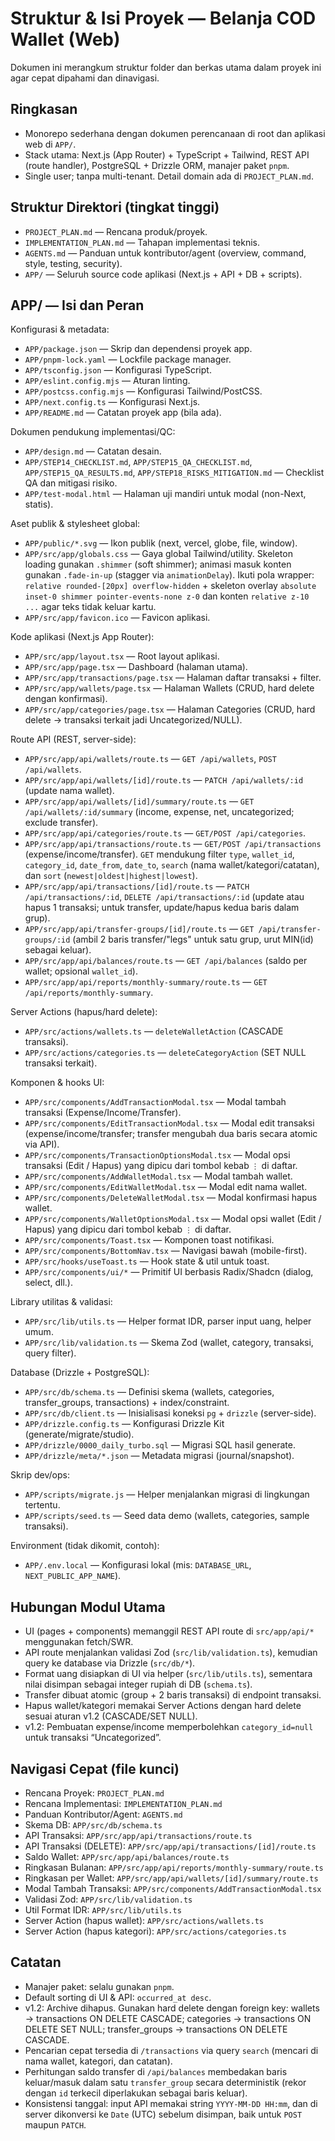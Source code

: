 # Struktur & Isi Proyek — Belanja COD Wallet (Web)

Dokumen ini merangkum struktur folder dan berkas utama dalam proyek ini agar cepat dipahami dan dinavigasi.

## Ringkasan
- Monorepo sederhana dengan dokumen perencanaan di root dan aplikasi web di `APP/`.
- Stack utama: Next.js (App Router) + TypeScript + Tailwind, REST API (route handler), PostgreSQL + Drizzle ORM, manajer paket `pnpm`.
- Single user; tanpa multi-tenant. Detail domain ada di `PROJECT_PLAN.md`.

## Struktur Direktori (tingkat tinggi)
- `PROJECT_PLAN.md` — Rencana produk/proyek.
- `IMPLEMENTATION_PLAN.md` — Tahapan implementasi teknis.
- `AGENTS.md` — Panduan untuk kontributor/agent (overview, command, style, testing, security).
- `APP/` — Seluruh source code aplikasi (Next.js + API + DB + scripts).

## APP/ — Isi dan Peran

Konfigurasi & metadata:
- `APP/package.json` — Skrip dan dependensi proyek app.
- `APP/pnpm-lock.yaml` — Lockfile package manager.
- `APP/tsconfig.json` — Konfigurasi TypeScript.
- `APP/eslint.config.mjs` — Aturan linting.
- `APP/postcss.config.mjs` — Konfigurasi Tailwind/PostCSS.
- `APP/next.config.ts` — Konfigurasi Next.js.
- `APP/README.md` — Catatan proyek app (bila ada).

Dokumen pendukung implementasi/QC:
- `APP/design.md` — Catatan desain.
- `APP/STEP14_CHECKLIST.md`, `APP/STEP15_QA_CHECKLIST.md`, `APP/STEP15_QA_RESULTS.md`, `APP/STEP18_RISKS_MITIGATION.md` — Checklist QA dan mitigasi risiko.
- `APP/test-modal.html` — Halaman uji mandiri untuk modal (non-Next, statis).

Aset publik & stylesheet global:
- `APP/public/*.svg` — Ikon publik (next, vercel, globe, file, window).
- `APP/src/app/globals.css` — Gaya global Tailwind/utility. Skeleton loading gunakan `.shimmer` (soft shimmer); animasi masuk konten gunakan `.fade-in-up` (stagger via `animationDelay`). Ikuti pola wrapper: `relative rounded-[20px] overflow-hidden` + skeleton overlay `absolute inset-0 shimmer pointer-events-none z-0` dan konten `relative z-10 ...` agar teks tidak keluar kartu.
- `APP/src/app/favicon.ico` — Favicon aplikasi.

Kode aplikasi (Next.js App Router):
- `APP/src/app/layout.tsx` — Root layout aplikasi.
- `APP/src/app/page.tsx` — Dashboard (halaman utama).
- `APP/src/app/transactions/page.tsx` — Halaman daftar transaksi + filter.
- `APP/src/app/wallets/page.tsx` — Halaman Wallets (CRUD, hard delete dengan konfirmasi).
- `APP/src/app/categories/page.tsx` — Halaman Categories (CRUD, hard delete → transaksi terkait jadi Uncategorized/NULL).

Route API (REST, server-side):
- `APP/src/app/api/wallets/route.ts` — `GET /api/wallets`, `POST /api/wallets`.
- `APP/src/app/api/wallets/[id]/route.ts` — `PATCH /api/wallets/:id` (update nama wallet).
- `APP/src/app/api/wallets/[id]/summary/route.ts` — `GET /api/wallets/:id/summary` (income, expense, net, uncategorized; exclude transfer).
- `APP/src/app/api/categories/route.ts` — `GET/POST /api/categories`.
- `APP/src/app/api/transactions/route.ts` — `GET/POST /api/transactions` (expense/income/transfer). `GET` mendukung filter `type`, `wallet_id`, `category_id`, `date_from`, `date_to`, `search` (nama wallet/kategori/catatan), dan `sort` (`newest|oldest|highest|lowest`).
- `APP/src/app/api/transactions/[id]/route.ts` — `PATCH /api/transactions/:id`, `DELETE /api/transactions/:id` (update atau hapus 1 transaksi; untuk transfer, update/hapus kedua baris dalam grup).
- `APP/src/app/api/transfer-groups/[id]/route.ts` — `GET /api/transfer-groups/:id` (ambil 2 baris transfer/"legs" untuk satu grup, urut MIN(id) sebagai keluar).
- `APP/src/app/api/balances/route.ts` — `GET /api/balances` (saldo per wallet; opsional `wallet_id`).
- `APP/src/app/api/reports/monthly-summary/route.ts` — `GET /api/reports/monthly-summary`.

Server Actions (hapus/hard delete):
- `APP/src/actions/wallets.ts` — `deleteWalletAction` (CASCADE transaksi).
- `APP/src/actions/categories.ts` — `deleteCategoryAction` (SET NULL transaksi terkait).

Komponen & hooks UI:
- `APP/src/components/AddTransactionModal.tsx` — Modal tambah transaksi (Expense/Income/Transfer).
- `APP/src/components/EditTransactionModal.tsx` — Modal edit transaksi (expense/income/transfer; transfer mengubah dua baris secara atomic via API).
- `APP/src/components/TransactionOptionsModal.tsx` — Modal opsi transaksi (Edit / Hapus) yang dipicu dari tombol kebab `⋮` di daftar.
- `APP/src/components/AddWalletModal.tsx` — Modal tambah wallet.
- `APP/src/components/EditWalletModal.tsx` — Modal edit nama wallet.
- `APP/src/components/DeleteWalletModal.tsx` — Modal konfirmasi hapus wallet.
- `APP/src/components/WalletOptionsModal.tsx` — Modal opsi wallet (Edit / Hapus) yang dipicu dari tombol kebab `⋮` di daftar.
- `APP/src/components/Toast.tsx` — Komponen toast notifikasi.
- `APP/src/components/BottomNav.tsx` — Navigasi bawah (mobile-first).
- `APP/src/hooks/useToast.ts` — Hook state & util untuk toast.
- `APP/src/components/ui/*` — Primitif UI berbasis Radix/Shadcn (dialog, select, dll.).

Library utilitas & validasi:
- `APP/src/lib/utils.ts` — Helper format IDR, parser input uang, helper umum.
- `APP/src/lib/validation.ts` — Skema Zod (wallet, category, transaksi, query filter).

Database (Drizzle + PostgreSQL):
- `APP/src/db/schema.ts` — Definisi skema (wallets, categories, transfer_groups, transactions) + index/constraint.
- `APP/src/db/client.ts` — Inisialisasi koneksi `pg` + `drizzle` (server-side).
- `APP/drizzle.config.ts` — Konfigurasi Drizzle Kit (generate/migrate/studio).
- `APP/drizzle/0000_daily_turbo.sql` — Migrasi SQL hasil generate.
- `APP/drizzle/meta/*.json` — Metadata migrasi (journal/snapshot).

Skrip dev/ops:
- `APP/scripts/migrate.js` — Helper menjalankan migrasi di lingkungan tertentu.
- `APP/scripts/seed.ts` — Seed data demo (wallets, categories, sample transaksi).

Environment (tidak dikomit, contoh):
- `APP/.env.local` — Konfigurasi lokal (mis: `DATABASE_URL`, `NEXT_PUBLIC_APP_NAME`).

## Hubungan Modul Utama
- UI (pages + components) memanggil REST API route di `src/app/api/*` menggunakan fetch/SWR.
- API route menjalankan validasi Zod (`src/lib/validation.ts`), kemudian query ke database via Drizzle (`src/db/*`).
- Format uang disiapkan di UI via helper (`src/lib/utils.ts`), sementara nilai disimpan sebagai integer rupiah di DB (`schema.ts`).
- Transfer dibuat atomic (group + 2 baris transaksi) di endpoint transaksi.
- Hapus wallet/kategori memakai Server Actions dengan hard delete sesuai aturan v1.2 (CASCADE/SET NULL).
 - v1.2: Pembuatan expense/income memperbolehkan `category_id=null` untuk transaksi “Uncategorized”.

## Navigasi Cepat (file kunci)
- Rencana Proyek: `PROJECT_PLAN.md`
- Rencana Implementasi: `IMPLEMENTATION_PLAN.md`
- Panduan Kontributor/Agent: `AGENTS.md`
- Skema DB: `APP/src/db/schema.ts`
- API Transaksi: `APP/src/app/api/transactions/route.ts`
- API Transaksi (DELETE): `APP/src/app/api/transactions/[id]/route.ts`
- Saldo Wallet: `APP/src/app/api/balances/route.ts`
- Ringkasan Bulanan: `APP/src/app/api/reports/monthly-summary/route.ts`
- Ringkasan per Wallet: `APP/src/app/api/wallets/[id]/summary/route.ts`
- Modal Tambah Transaksi: `APP/src/components/AddTransactionModal.tsx`
- Validasi Zod: `APP/src/lib/validation.ts`
- Util Format IDR: `APP/src/lib/utils.ts`
- Server Action (hapus wallet): `APP/src/actions/wallets.ts`
- Server Action (hapus kategori): `APP/src/actions/categories.ts`

## Catatan
- Manajer paket: selalu gunakan `pnpm`.
- Default sorting di UI & API: `occurred_at desc`.
- v1.2: Archive dihapus. Gunakan hard delete dengan foreign key: wallets → transactions ON DELETE CASCADE; categories → transactions ON DELETE SET NULL; transfer_groups → transactions ON DELETE CASCADE.
- Pencarian cepat tersedia di `/transactions` via query `search` (mencari di nama wallet, kategori, dan catatan).
 - Perhitungan saldo transfer di `/api/balances` membedakan baris keluar/masuk dalam satu `transfer_group` secara deterministik (rekor dengan `id` terkecil diperlakukan sebagai baris keluar).
 - Konsistensi tanggal: input API memakai string `YYYY-MM-DD HH:mm`, dan di server dikonversi ke `Date` (UTC) sebelum disimpan, baik untuk `POST` maupun `PATCH`.
